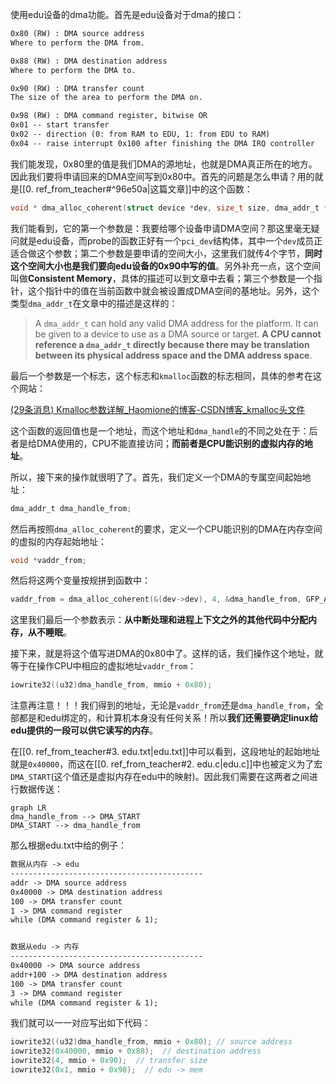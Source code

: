 使用edu设备的dma功能。首先是edu设备对于dma的接口：

```txt
0x80 (RW) : DMA source address
Where to perform the DMA from.

0x88 (RW) : DMA destination address
Where to perform the DMA to.

0x90 (RW) : DMA transfer count
The size of the area to perform the DMA on.

0x98 (RW) : DMA command register, bitwise OR
0x01 -- start transfer
0x02 -- direction (0: from RAM to EDU, 1: from EDU to RAM)
0x04 -- raise interrupt 0x100 after finishing the DMA IRQ controller
```

我们能发现，0x80里的值是我们DMA的源地址，也就是DMA真正所在的地方。因此我们要将申请回来的DMA空间写到0x80中。首先的问题是怎么申请？用的就是[[0. ref_from_teacher#^96e50a|这篇文章]]中的这个函数：

```c
void * dma_alloc_coherent(struct device *dev, size_t size, dma_addr_t *dma_handle, gfp_t flag)
```

我们能看到，它的第一个参数是：我要给哪个设备申请DMA空间？那这里毫无疑问就是edu设备，而probe的函数正好有一个`pci_dev`结构体，其中一个`dev`成员正适合做这个参数；第二个参数是要申请的空间大小，这里我们就传4个字节，**同时这个空间大小也是我们要向edu设备的0x90中写的值**。另外补充一点，这个空间叫做**Consistent Memory**，具体的描述可以到文章中去看；第三个参数是一个指针，这个指针中的值在当前函数中就会被设置成DMA空间的基地址。另外，这个类型`dma_addr_t`在文章中的描述是这样的：

> A `dma_addr_t` can hold any valid DMA address for the platform.  It can be given to a device to use as a DMA source or target.  **A CPU cannot reference a `dma_addr_t` directly because there may be translation between its physical address space and the DMA address space**.

最后一个参数是一个标志，这个标志和`kmalloc`函数的标志相同，具体的参考在这个网站：

[(29条消息) Kmalloc参数详解_Haomione的博客-CSDN博客_kmalloc头文件](https://blog.csdn.net/Haomione/article/details/123337976)

这个函数的返回值也是一个地址，而这个地址和`dma_handle`的不同之处在于：后者是给DMA使用的，CPU不能直接访问；**而前者是CPU能识别的虚拟内存的地址**。

所以，接下来的操作就很明了了。首先，我们定义一个DMA的专属空间起始地址：

```c
dma_addr_t dma_handle_from;
```

然后再按照`dma_alloc_coherent`的要求，定义一个CPU能识别的DMA在内存空间的虚拟的内存起始地址：

```c
void *vaddr_from;
```

然后将这两个变量按规拼到函数中：

```c
vaddr_from = dma_alloc_coherent(&(dev->dev), 4, &dma_handle_from, GFP_ATOMIC);
```

这里我们最后一个参数表示：**从中断处理和进程上下文之外的其他代码中分配内存，从不睡眠**。

接下来，就是将这个值写进DMA的0x80中了。这样的话，我们操作这个地址，就等于在操作CPU中相应的虚拟地址`vaddr_from`：

```c
iowrite32((u32)dma_handle_from, mmio + 0x80);
```

注意再注意！！！我们得到的地址，无论是`vaddr_from`还是`dma_handle_from`，全部都是和edu绑定的，和计算机本身没有任何关系！所以**我们还需要确定linux给edu提供的一段可以供它读写的内存**。

在[[0. ref_from_teacher#3. edu.txt|edu.txt]]中可以看到，这段地址的起始地址就是`0x40000`，而这在[[0. ref_from_teacher#2. edu.c|edu.c]]中也被定义为了宏`DMA_START`(这个值还是虚拟内存在edu中的映射)。因此我们需要在这两者之间进行数据传送：

```mermaid
graph LR
dma_handle_from --> DMA_START
DMA_START --> dma_handle_from
```

那么根据edu.txt中给的例子：

```txt
数据从内存 -> edu
-------------------------------------------
addr -> DMA source address
0x40000 -> DMA destination address
100 -> DMA transfer count
1 -> DMA command register
while (DMA command register & 1);


数据从edu -> 内存
-------------------------------------------
0x40000 -> DMA source address
addr+100 -> DMA destination address
100 -> DMA transfer count
3 -> DMA command register
while (DMA command register & 1);
```

我们就可以一一对应写出如下代码：

```c
iowrite32((u32)dma_handle_from, mmio + 0x80); // source address
iowrite32(0x40000, mmio + 0x88);  // destination address
iowrite32(4, mmio + 0x90);  // transfer size
iowrite32(0x1, mmio + 0x98);  // edu -> mem
```

